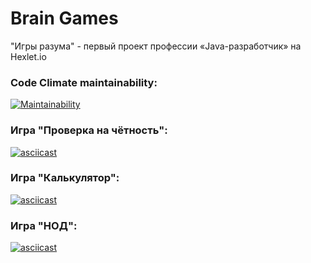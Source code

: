 # Brain Games
"Игры разума" - первый проект профессии «Java-разработчик» на Hexlet.io

### Code Climate maintainability:
[![Maintainability](https://api.codeclimate.com/v1/badges/861e8231dd8a8c4361ee/maintainability)](https://codeclimate.com/github/0x8251ae8c/java-project-61/maintainability)

### Игра "Проверка на чётность":
[![asciicast](https://asciinema.org/a/HgRpuZxwSnw9SAySpPFxGBBtq.svg)](https://asciinema.org/a/HgRpuZxwSnw9SAySpPFxGBBtq)

### Игра "Калькулятор":
[![asciicast](https://asciinema.org/a/WKpY2FV86I1Twkfzt8zGnS871.svg)](https://asciinema.org/a/WKpY2FV86I1Twkfzt8zGnS871)

### Игра "НОД":
[![asciicast](https://asciinema.org/a/1zE1MM29iI3GXm9oA6ZyPsXAk.svg)](https://asciinema.org/a/1zE1MM29iI3GXm9oA6ZyPsXAk)